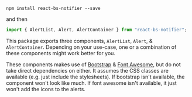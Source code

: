```
npm install react-bs-notifier --save
```

and then

```js
import { AlertList, Alert, AlertContainer } from "react-bs-notifier";
```

This package exports three components, `AlertList`, `Alert`, & `AlertContainer`. Depending on your use-case, one or a combination of these components might work better for you.

These components makes use of [Bootstrap](https://getbootstrap.com/) & [Font Awesome](http://fontawesome.io/), but do not take direct dependencies on either. It assumes the CSS classes are available (e.g. just include the stylesheets). If bootstrap isn't available, the component won't look like much. If font awesome isn't available, it just won't add the icons to the alerts.